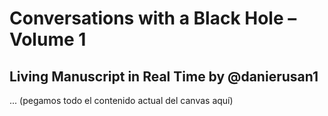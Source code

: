 ﻿# Conversations with a Black Hole – Volume 1

## Living Manuscript in Real Time by @danierusan1

... (pegamos todo el contenido actual del canvas aquí)


